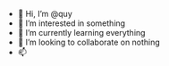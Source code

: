 - 👋 Hi, I’m @quy
- 👀 I’m interested in something
- 🌱 I’m currently learning everything
- 💞️ I’m looking to collaborate on nothing
- 📫 
